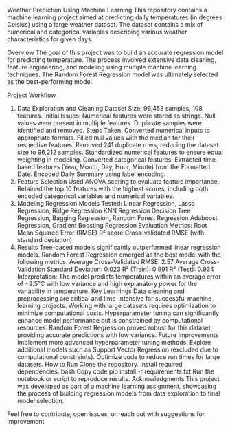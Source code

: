 Weather Prediction Using Machine Learning
This repository contains a machine learning project aimed at predicting daily temperatures (in degrees Celsius) using a large weather dataset. The dataset contains a mix of numerical and categorical variables describing various weather characteristics for given days.

Overview
The goal of this project was to build an accurate regression model for predicting temperature. The process involved extensive data cleaning, feature engineering, and modeling using multiple machine learning techniques. The Random Forest Regression model was ultimately selected as the best-performing model.

Project Workflow
1. Data Exploration and Cleaning
Dataset Size: 96,453 samples, 108 features.
Initial Issues:
Numerical features were stored as strings.
Null values were present in multiple features.
Duplicate samples were identified and removed.
Steps Taken:
Converted numerical inputs to appropriate formats.
Filled null values with the median for their respective features.
Removed 241 duplicate rows, reducing the dataset size to 96,212 samples.
Standardized numerical features to ensure equal weighting in modeling.
Converted categorical features:
Extracted time-based features (Year, Month, Day, Hour, Minute) from the Formatted Date.
Encoded Daily Summary using label encoding.
2. Feature Selection
Used ANOVA scoring to evaluate feature importance.
Retained the top 10 features with the highest scores, including both encoded categorical variables and numerical variables.
3. Modeling
Regression Models Tested:
Linear Regression, Lasso Regression, Ridge Regression
KNN Regression
Decision Tree Regression, Bagging Regression, Random Forest Regression
Adaboost Regression, Gradient Boosting Regression
Evaluation Metrics:
Root Mean Squared Error (RMSE)
R² score
Cross-validated RMSE (with standard deviation)
4. Results
Tree-based models significantly outperformed linear regression models.
Random Forest Regression emerged as the best model with the following metrics:
Average Cross-Validated RMSE: 2.57
Average Cross-Validation Standard Deviation: 0.023
R² (Train): 0.991
R² (Test): 0.934
Interpretation: The model predicts temperatures within an average error of ±2.5°C with low variance and high explanatory power for the variability in temperature.
Key Learnings
Data cleaning and preprocessing are critical and time-intensive for successful machine learning projects.
Working with large datasets requires optimization to minimize computational costs.
Hyperparameter tuning can significantly enhance model performance but is constrained by computational resources.
Random Forest Regression proved robust for this dataset, providing accurate predictions with low variance.
Future Improvements
Implement more advanced hyperparameter tuning methods.
Explore additional models such as Support Vector Regression (excluded due to computational constraints).
Optimize code to reduce run times for large datasets.
How to Run
Clone the repository.
Install required dependencies:
bash
Copy code
pip install -r requirements.txt
Run the notebook or script to reproduce results.
Acknowledgments
This project was developed as part of a machine learning assignment, showcasing the process of building regression models from data exploration to final model selection.

Feel free to contribute, open issues, or reach out with suggestions for improvement
